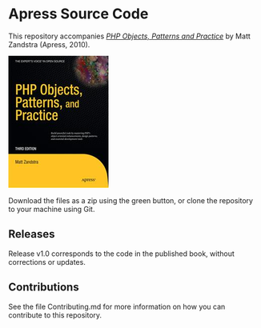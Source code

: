 # Apress Source Code

This repository accompanies [*PHP Objects, Patterns and Practice*](http://www.apress.com/9781430229254) by Matt Zandstra (Apress, 2010).

![Cover image](9781430229254.jpg)

Download the files as a zip using the green button, or clone the repository to your machine using Git.

## Releases

Release v1.0 corresponds to the code in the published book, without corrections or updates.

## Contributions

See the file Contributing.md for more information on how you can contribute to this repository.

